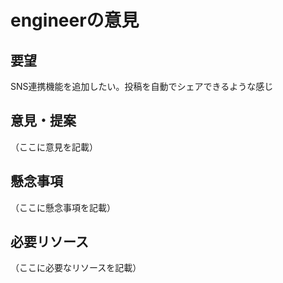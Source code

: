 # engineerの意見

## 要望
SNS連携機能を追加したい。投稿を自動でシェアできるような感じ

## 意見・提案
（ここに意見を記載）

## 懸念事項
（ここに懸念事項を記載）

## 必要リソース
（ここに必要なリソースを記載）
